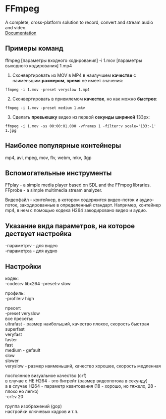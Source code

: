 # FFmpeg
A complete, cross-platform solution to record, convert and stream audio and video.  
[Documentation](https://www.ffmpeg.org)  

## Примеры команд
ffmpeg [параметры входного кодирования] -i 1.mov [параметры выходного кодирования] 1.mp4  
1) Сконвертировать из MOV в MP4 в наилучшем **качестве** с наименьшим **размером**, **время** не имеет значения:
```
ffmpeg -i 1.mov -preset veryslow 1.mp4
```
2) Сконвертировать в приемлемом **качестве**, но как можно **быстрее**:
```
ffmpeg -i 1.mov -preset medium 1.mkv  
```
3) Сделать **превьюшку** видео из первой **секунды шириной** 133px:
```
ffmpeg -i 1.mov -ss 00:00:01.000 -vframes 1 -filter:v scale='133:-1' 1.jpg
```

## Наиболее популярные контейнеры
mp4, avi, mpeg, mov, flv, webm, mkv, 3gp  

## Вспомогательные инструменты
FFplay - a simple media player based on SDL and the FFmpeg libraries.  
FFprobe - a simple multimedia stream analyzer.  

Видеофайл - контейнер, в котором содержится видео-поток и аудио-поток, закодированные в определенный стандарт. Например, контейнер mp4, в нем с помощью кодека H264 закодировано видео и аудио.

## Указание вида параметров, на которое дествует настройка
-параметр:v - для видео  
-параметр:a - для аудио  

## Настройки
кодек:  
-codec:v libx264 -preset:v slow  
  
профиль:  
-profile:v high  
  
пресет:  
-preset veryslow  
все пресеты:  
ultrafast - размер наибольший, качество плохое, скорость быстрая  
superfast  
veryfast  
faster  
fast  
medium - gefault  
slow  
slower  
veryslow - размер наименьший, качество хорошее, скорость медленная  
  
постоянное визуальное качество (crf)  
в случае с НЕ H264 - это битрейт (размер видеопотока в секунду)  
а в случае H264 - параметр квантования (18 - хорошо, но тяжело, 28 - плохо но легко)  
-crf:v 20   
  
группа изображений (gop)  
настройки ключевых кадров и т.п.  
